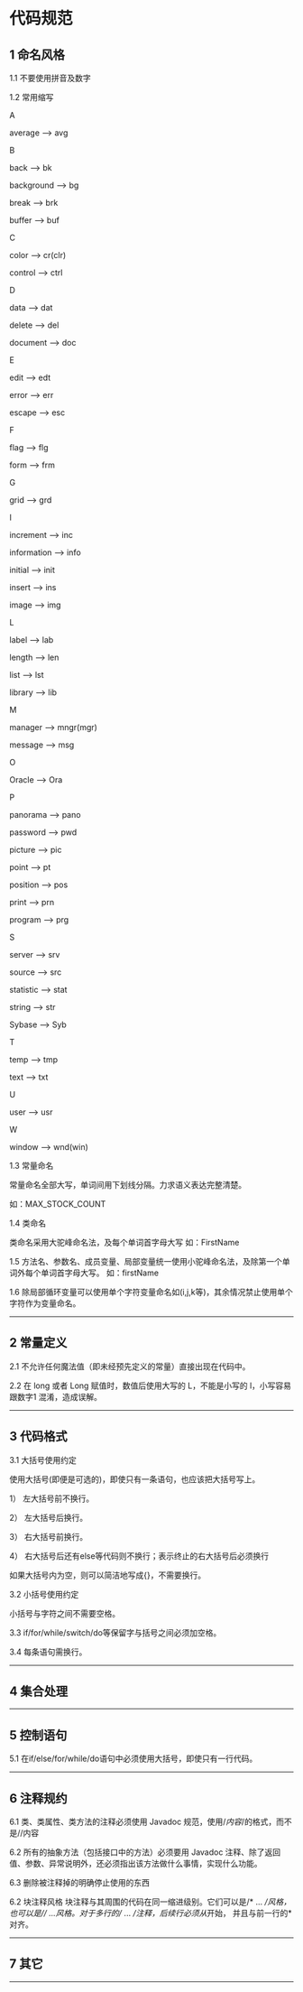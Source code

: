 # 代码规范
## 1 命名风格

1.1 不要使用拼音及数字

1.2 常用缩写


A

average ——> avg

B

back ——> bk

background ——> bg

break ——> brk

buffer ——> buf

C

color ——> cr(clr)

control ——> ctrl

D

data ——> dat

delete ——> del

document ——> doc

E

edit ——> edt

error ——> err

escape ——> esc

F

flag ——> flg

form ——> frm

G

grid ——> grd

I

increment ——> inc

information ——> info

initial ——> init

insert ——> ins

image ——> img

L

label ——> lab

length ——> len

list ——> lst

library ——> lib

M

manager ——> mngr(mgr)

message ——> msg

O

Oracle ——> Ora

P

panorama ——> pano

password ——> pwd

picture ——> pic

point ——> pt

position ——> pos

print ——> prn

program ——> prg


S

server ——> srv

source ——> src

statistic ——> stat

string ——> str

Sybase ——> Syb

T

temp ——> tmp

text ——> txt

U

user ——> usr

W

window ——> wnd(win)

1.3 常量命名

常量命名全部大写，单词间用下划线分隔。力求语义表达完整清楚。

如：MAX_STOCK_COUNT

1.4 类命名

类命名采用大驼峰命名法，及每个单词首字母大写
如：FirstName

1.5 方法名、参数名、成员变量、局部变量统一使用小驼峰命名法，及除第一个单词外每个单词首字母大写。
如：firstName

1.6 除局部循环变量可以使用单个字符变量命名如(i,j,k等)，其余情况禁止使用单个字符作为变量命名。

---
## 2 常量定义
2.1 不允许任何魔法值（即未经预先定义的常量）直接出现在代码中。

2.2 在 long 或者 Long 赋值时，数值后使用大写的 L，不能是小写的 l，小写容易跟数字1 混淆，造成误解。

---
## 3 代码格式

3.1 大括号使用约定

使用大括号(即便是可选的)，即使只有一条语句，也应该把大括号写上。

1） 左大括号前不换行。

2） 左大括号后换行。

3） 右大括号前换行。

4） 右大括号后还有else等代码则不换行；表示终止的右大括号后必须换行

如果大括号内为空，则可以简洁地写成{}，不需要换行。

3.2 小括号使用约定

小括号与字符之间不需要空格。

3.3 if/for/while/switch/do等保留字与括号之间必须加空格。

3.4 每条语句需换行。

---
## 4 集合处理
---
## 5 控制语句

5.1 在if/else/for/while/do语句中必须使用大括号，即使只有一行代码。

---
## 6 注释规约


6.1 类、类属性、类方法的注释必须使用 Javadoc 规范，使用/*内容*/的格式，而不是//内容

6.2 所有的抽象方法（包括接口中的方法）必须要用 Javadoc 注释、除了返回值、参数、异常说明外，还必须指出该方法做什么事情，实现什么功能。

6.3 删除被注释掉的明确停止使用的东西


6.2 块注释风格 
块注释与其周围的代码在同一缩进级别。它们可以是/* ... */风格，也可以是// ...风格。对于多行的/* ... */注释，后续行必须从*开始， 并且与前一行的*对齐。

---
## 7 其它
---
